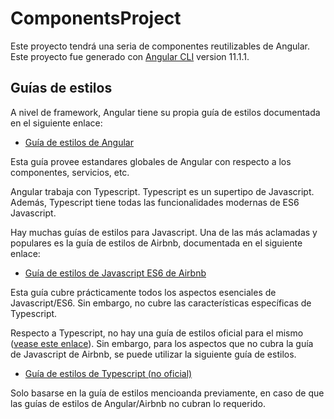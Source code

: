 # ComponentsProject

Este proyecto tendrá una seria de componentes reutilizables de Angular. Este proyecto fue generado con [Angular CLI](https://github.com/angular/angular-cli) version 11.1.1.

## Guías de estilos

A nivel de framework, Angular tiene su propia guía de estilos documentada en el siguiente enlace:
- [Guía de estilos de Angular](https://angular.io/guide/styleguide)

Esta guía provee estandares globales de Angular con respecto a los componentes, servicios, etc.

Angular trabaja con Typescript. Typescript es un supertipo de Javascript. Además, Typescript tiene todas las funcionalidades modernas de ES6 Javascript.

Hay muchas guías de estilos para Javascript. Una de las más aclamadas y populares es la guía de estilos de Airbnb, documentada en el siguiente enlace:
- [Guía de estilos de Javascript ES6 de Airbnb](https://github.com/airbnb/javascript)

Esta guía cubre prácticamente todos los aspectos esenciales de Javascript/ES6. Sin embargo, no cubre las características específicas de Typescript.

Respecto a Typescript, no hay una guía de estilos oficial para el mismo ([vease este enlace](https://stackoverflow.com/questions/31990608/typescript-coding-style-guide)). Sin embargo, para los aspectos que no cubra la guía de Javascript de Airbnb, se puede utilizar la siguiente guía de estilos.

- [Guía de estilos de Typescript (no oficial)](https://basarat.gitbook.io/typescript/style)

Solo basarse en la guía de estilos mencioanda previamente, en caso de que las guías de estilos de Angular/Airbnb no cubran lo requerido.